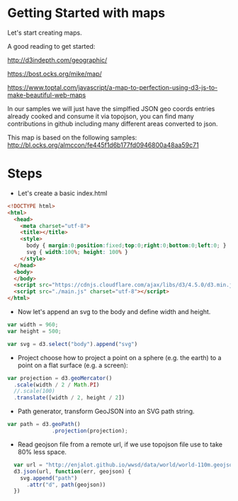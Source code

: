 # Getting Started with maps

Let's start creating maps.

A good reading to get started: 

http://d3indepth.com/geographic/

https://bost.ocks.org/mike/map/

https://www.toptal.com/javascript/a-map-to-perfection-using-d3-js-to-make-beautiful-web-maps

In our samples we will just have the simplfied JSON geo coords entries already cooked and consume it via topojson,
you can find many contributions in github including many different areas converted to json.

This map is based on the following samples:
http://bl.ocks.org/almccon/fe445f1d6b177fd0946800a48aa59c71


# Steps

- Let's create a basic index.html

```html
<!DOCTYPE html>
<html>
  <head>
    <meta charset="utf-8">
    <title></title>
    <style>
      body { margin:0;position:fixed;top:0;right:0;bottom:0;left:0; }
      svg { width:100%; height: 100% }
    </style>    
  </head>
  <body>
  </body>
  <script src="https://cdnjs.cloudflare.com/ajax/libs/d3/4.5.0/d3.min.js" charset="utf-8"></script>
  <script src="./main.js" charset="utf-8"></script>
</html>
```

- Now let's append an svg to the body and define width and height.

```javascript
var width = 960;
var height = 500;

var svg = d3.select("body").append("svg")
```

- Project choose how to project a point on a sphere (e.g. the earth)
to a point on a flat surface (e.g. a screen):

```javascript
var projection = d3.geoMercator()
  .scale(width / 2 / Math.PI)
  //.scale(100)
  .translate([width / 2, height / 2])
```

- Path generator, transform GeoJSON into an SVG path string.

```javascript
var path = d3.geoPath()
              .projection(projection);
```

- Read geojson file from a remote url, if we use topojson file use to take 80% less space.

```javascript
  var url = "http://enjalot.github.io/wwsd/data/world/world-110m.geojson";
  d3.json(url, function(err, geojson) {
    svg.append("path")
      .attr("d", path(geojson))
  })
```





